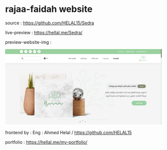 # rajaa-faidah website

source : https://github.com/HELAL15/Sedra

live-preview : https://hellal.me/Sedra/

preview-website-img :

<img src='images/website.PNG'>

frontend by :
Eng : Ahmed Helal / https://github.com/HELAL15

portfolio : https://hellal.me/my-portfolio/
